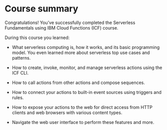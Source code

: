 # Course summary

Congratulations! You’ve successfully completed the Serverless Fundamentals using IBM Cloud Functions (ICF) course.

During this course you learned:

* What serverless computing is, how it works, and its basic programming model. You even learned more about serverless top use cases and patterns.

* How to create, invoke, monitor, and manage serverless actions using the ICF CLI.

* How to call actions from other actions and compose sequences.

* How to connect your actions to built-in event sources using triggers and rules.

* How to expose your actions to the web for direct access from HTTP clients and web browsers with various content types.

* Navigate the web user interface to perform these features and more.
